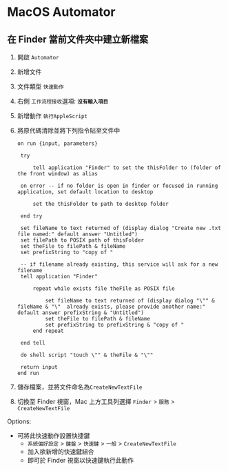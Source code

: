 ---
---

# MacOS Automator

## 在 Finder 當前文件夾中建立新檔案

1. 開啟 `Automator`
2. 新增文件
3. 文件類型 `快速動作`
4. 右側 `工作流程接收`選項: **`沒有輸入項目`**
5. 新增動作 `執行AppleScript`
6. 將原代碼清除並將下列指令貼至文件中

   ```applescript
   on run {input, parameters}

    try

        tell application "Finder" to set the thisFolder to (folder of the front window) as alias

    on error -- if no folder is open in finder or focused in running application, set default location to desktop

        set the thisFolder to path to desktop folder

    end try

    set fileName to text returned of (display dialog "Create new .txt file named:" default answer "Untitled")
    set filePath to POSIX path of thisFolder
    set theFile to filePath & fileName
    set prefixString to "copy of "

    -- if filename already existing, this service will ask for a new filename
    tell application "Finder"

        repeat while exists file theFile as POSIX file

            set fileName to text returned of (display dialog "\"" & fileName & "\"  already exists, please provide another name:" default answer prefixString & "Untitled")
            set theFile to filePath & fileName
            set prefixString to prefixString & "copy of "
        end repeat

    end tell

    do shell script "touch \"" & theFile & "\""

    return input
   end run
   ```

7. 儲存檔案，並將文件命名為`CreateNewTextFile`
8. 切換至 Finder 視窗，Mac 上方工具列選擇 `Finder` > `服務` > `CreateNewTextFile`

Options:

- 可將此快速動作設置快捷鍵
  - `系統偏好設定` > `鍵盤` > `快速鍵` > `一般` > `CreateNewTextFile`
  - 加入欲新增的快速鍵組合
  - 即可於 Finder 視窗以快速鍵執行此動作
